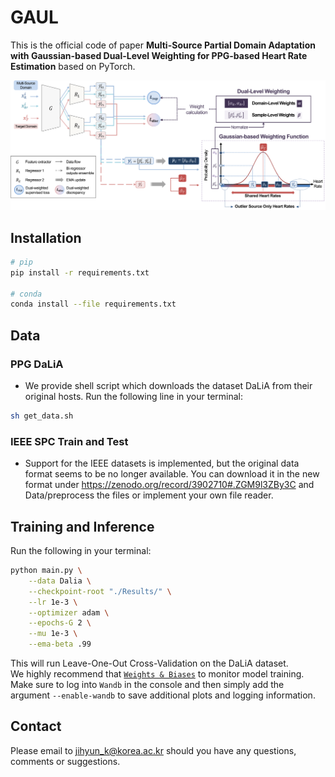 # GAUL
This is the official code of paper **Multi-Source Partial Domain Adaptation with Gaussian-based Dual-Level Weighting for PPG-based Heart Rate Estimation** based on PyTorch.   

![Framework](./Img/Fig1.png)

## Installation
```bash
# pip
pip install -r requirements.txt

# conda
conda install --file requirements.txt
```

## Data
### PPG DaLiA
- We provide shell script which downloads the dataset DaLiA from their original hosts. Run the following line in your terminal:
```bash
sh get_data.sh
```
### IEEE SPC Train and Test
- Support for the IEEE datasets is implemented, but the original data format seems to be no longer available. You can download it in the new format under https://zenodo.org/record/3902710#.ZGM9l3ZBy3C and Data/preprocess the files or implement your own file reader.

## Training and Inference
Run the following in your terminal:
```bash
python main.py \
    --data Dalia \
    --checkpoint-root "./Results/" \
    --lr 1e-3 \
    --optimizer adam \
    --epochs-G 2 \
    --mu 1e-3 \
    --ema-beta .99
```
This will run Leave-One-Out Cross-Validation on the DaLiA dataset.  
We highly recommend that [`Weights & Biases`](https://kr.wandb.ai/) to monitor model training. Make sure to log into `Wandb` in the console and then simply add the argument `--enable-wandb` to save additional plots and logging information.

## Contact
Please email to jihyun_k@korea.ac.kr should you have any questions, comments or suggestions.
